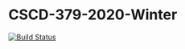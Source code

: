 # CSCD-379-2020-Winter

[![Build Status](https://dev.azure.com/kveselits/EWU-CSCD379-2020-Winter/_apis/build/status/kveselits.EWU-CSCD379-2020-Winter?branchName=master)](https://dev.azure.com/kveselits/EWU-CSCD379-2020-Winter/_build/latest?definitionId=8&branchName=master)
